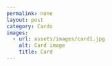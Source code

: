 ```yaml
---
permalink: none
layout: post
category: Cards
images:   
  - url: assets/images/card1.jpg
    alt: Card image
    title: Card
---
```

